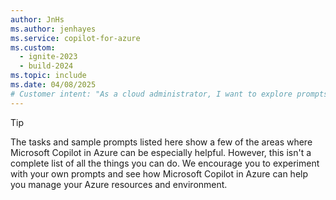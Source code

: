 ```yaml
---
author: JnHs
ms.author: jenhayes
ms.service: copilot-for-azure
ms.custom:
  - ignite-2023
  - build-2024
ms.topic: include
ms.date: 04/08/2025
# Customer intent: "As a cloud administrator, I want to explore prompts for Azure Copilot, so that I can discover how to effectively manage my Azure resources and improve my operational efficiency."
---
```


> [!TIP]
>
>The tasks and sample prompts listed here show a few of the areas where Microsoft Copilot in Azure can be especially helpful. However, this isn't a complete list of all the things you can do. We encourage you to experiment with your own prompts and see how Microsoft Copilot in Azure can help you manage your Azure resources and environment.
